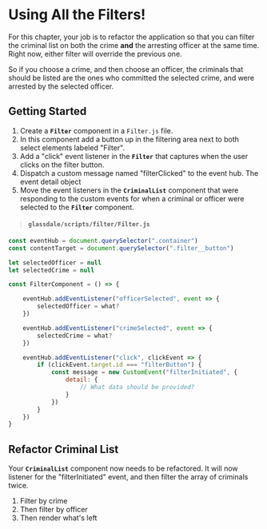 # Using All the Filters!

For this chapter, your job is to refactor the application so that you can filter the criminal list on both the crime **and** the arresting officer at the same time. Right now, either filter will override the previous one.

So if you choose a crime, and then choose an officer, the criminals that should be listed are the ones who committed the selected crime, and were arrested by the selected officer.

## Getting Started

1. Create a **`Filter`** component in a `Filter.js` file.
1. In this component add a button up in the filtering area next to both select elements labeled "Filter".
1. Add a "click" event listener in the **`Filter`** that captures when the user clicks on the filter button.
1. Dispatch a custom message named "filterClicked" to the event hub. The event detail object
1. Move the event listeners in the **`CriminalList`** component that were responding to the custom events for when a criminal or officer were selected to the **`Filter`** component.

> #### `glassdale/scripts/filter/Filter.js`

```js
const eventHub = document.querySelector(".container")
const contentTarget = document.querySelector(".filter__button")

let selectedOfficer = null
let selectedCrime = null

const FilterComponent = () => {

    eventHub.addEventListener("officerSelected", event => {
        selectedOfficer = what?
    })

    eventHub.addEventListener("crimeSelected", event => {
        selectedCrime = what?
    })

    eventHub.addEventListener("click", clickEvent => {
        if (clickEvent.target.id === "filterButton") {
            const message = new CustomEvent("filterInitiated", {
                detail: {
                    // What data should be provided?
                }
            })
        }
    })
}
```

## Refactor Criminal List

Your **`CriminalList`** component now needs to be refactored. It will now listener for the "filterInitiated" event, and then filter the array of criminals twice.

1. Filter by crime
1. Then filter by officer
1. Then render what's left